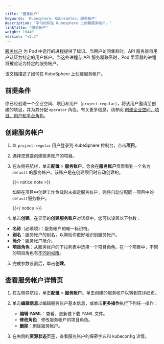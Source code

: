 ```yaml
---

title: "服务帐户"
keywords: 'Kubesphere，Kubernetes，服务帐户'
description: '学习如何在 Kubesphere 上创建服务帐户。'
linkTitle: "服务帐户"
weight: 10440
version: "v3.3"
---
```


[服务帐户](https://kubernetes.io/zh/docs/tasks/configure-pod-container/configure-service-account/) 为 Pod 中运行的进程提供了标识。当用户访问集群时，API 服务器将用户认证为特定的用户帐户。当这些进程与 API 服务器联系时，Pod 里容器的进程将被验证为特定的服务帐户。

该文档描述了如何在 KubeSphere 上创建服务帐户。

## 前提条件

你已经创建一个企业空间、项目和用户（`project-regular`），将该用户邀请至创建的项目，并为其分配 `operator` 角色。有关更多信息，请参阅 [创建企业空间、项目、用户和平台角色](https://kubesphere.io/zh/docs/quick-start/create-workspace-and-project/)。

## 创建服务帐户

1. 以 `project-regular` 用户登录到 KubeSphere 控制台，点击**项目**。

1. 选择您想要创建服务账户的项目。

1. 在左侧导航栏，单击**配置** > **服务账户**。您会在**服务账户**页面看到一个名为 `default` 的服务帐户。该账户是在创建项目时自动创建的。

   {{< notice note >}}

   如果在项目中创建工作负载时未指定服务帐户，则将自动分配同一项目中的 `default`服务帐户。

   {{</ notice >}}

2. 单击**创建**。在显示的**创建服务账户**对话框中，您可以设置以下参数：

- **名称**（必填项）：服务帐户的唯一标识符。
- **别名**：服务帐户的别名，以帮助你更好地识别服务帐户。
- **简介**：服务帐户简介。
- **项目角色**：从服务帐户的下拉列表中选择一个项目角色。在一个项目中，不同的项目角色有[不同的权限](../../../project-administration/role-and-member-management/#built-in-roles)。

5. 完成参数设置后，单击**创建**。

## 查看服务帐户详情页

1. 在左侧导航栏，单击**配置** > **服务账户**。单击创建的服务帐户以转到其详细页。

2. 单击**编辑信息**以编辑服务账户基本信息，或单击**更多操作**执行下列任一操作：
   - **编辑 YAML**：查看、更新或下载 YAML 文件。
   - **修改角色**：修改服务帐户的项目角色。
   - **删除**：删除服务帐户。
   
3. 在右侧的**资源状态**页签，查看服务账户的保密字典和 kubeconfig 详情。

